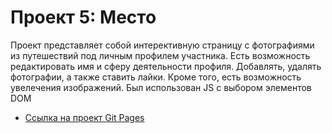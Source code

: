 # Проект 5: Место

Проект представляет собой интерективную страницу с фотографиями из путешествий под личным профилем участника. Есть возможность редактировать имя и сферу деятельности профиля. Добавлять, удалять фотографии, а также ставить лайки. Кроме того, есть возможность увелечения изображений.
Был использован JS c выбором элементов DOM

* [Ссылка на проект Git Pages](https://valeria-rgb.github.io/mesto/)

